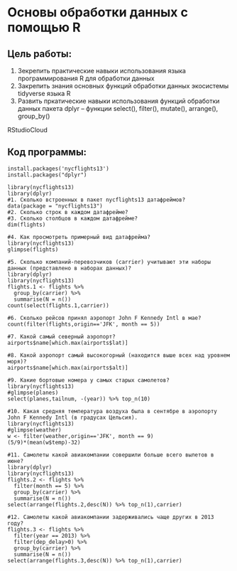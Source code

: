 # Основы обработки данных с помощью R

## Цель работы:

1. Зекрепить практические навыки использования языка программирования R для обработки данных
2. Закрепить знания основных функций обработки данных экосистемы tidyverse языка R
3. Развить пркатические навыки использования функций обработки данных пакета dplyr – функции
select(), filter(), mutate(), arrange(), group_by()

RStudioCloud

## Код программы:

```{r}
install.packages('nycflights13')
install.packages("dplyr")
```

```{r}
library(nycflights13)
library(dplyr)
#1. Сколько встроенных в пакет nycflights13 датафреймов?
data(package = "nycflights13")
#2. Сколько строк в каждом датафрейме?
#3. Сколько столбцов в каждом датафрейме?
dim(flights)
```

```{r}
#4. Как просмотреть примерный вид датафрейма?
library(nycflights13)
glimpse(flights)
```

```{r}
#5. Сколько компаний-перевозчиков (carrier) учитывают эти наборы данных (представлено в наборах данных)?
library(dplyr)
library(nycflights13)
flights.1 <- flights %>% 
  group_by(carrier) %>% 
  summarise(N = n())
count(select(flights.1,carrier))

```

```{r}
#6. Сколько рейсов принял аэропорт John F Kennedy Intl в мае?
count(filter(flights,origin=='JFK', month == 5))
```

```{r}
#7. Какой самый северный аэропорт?
airports$name[which.max(airports$lat)]
```

```{r}
#8. Какой аэропорт самый высокогорный (находится выше всех над уровнем моря)?
airports$name[which.max(airports$alt)]
```

```{r}
#9. Какие бортовые номера у самых старых самолетов?
library(nycflights13)
#glimpse(planes)
select(planes,tailnum, -(year)) %>% top_n(10)
```

```{r}
#10. Какая средняя температура воздуха была в сентябре в аэропорту John F Kennedy Intl (в градусах Цельсия).
library(nycflights13)
#glimpse(weather)
w <- filter(weather,origin=='JFK', month == 9)
(5/9)*(mean(w$temp)-32)
```

```{r}
#11. Самолеты какой авиакомпании совершили больше всего вылетов в июне?
library(dplyr)
library(nycflights13)
flights.2 <- flights %>% 
  filter(month == 5) %>%
  group_by(carrier) %>% 
  summarise(N = n())
select(arrange(flights.2,desc(N)) %>% top_n(1),carrier)
```

```{r}
#12. Самолеты какой авиакомпании задерживались чаще других в 2013 году?
flights.3 <- flights %>% 
  filter(year == 2013) %>%
  filter(dep_delay>0) %>%
  group_by(carrier) %>% 
  summarise(N = n())
select(arrange(flights.3,desc(N)) %>% top_n(1),carrier)
```

